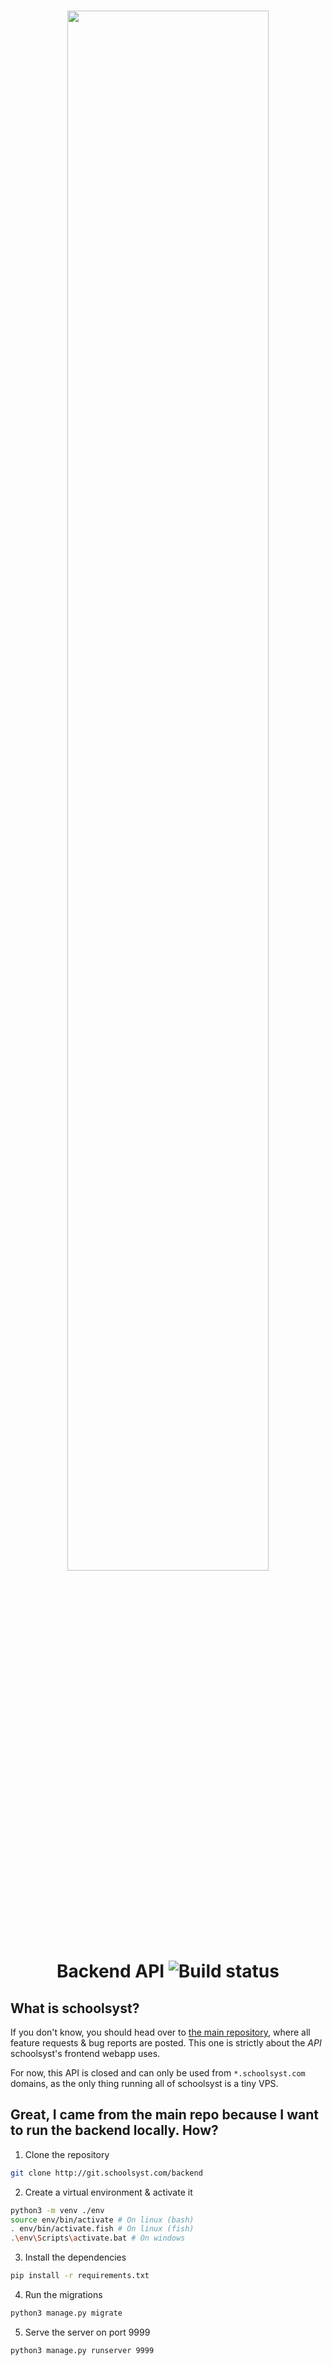 <h1 align="center"> <img width="80%" src="https://www.schoolsyst.com/assets/logotype-horizontal.png"><br>Backend API  <img alt="Build status" src="https://img.shields.io/travis/com/schoolsyst/backend?label=stable%20build&style=flat-square"> </h1> </center>

## What is schoolsyst?

If you don't know, you should head over to [the main repository](http://git.schoolsyst.com/frontend), where all feature requests & bug reports are posted.
This one is strictly about the *API* schoolsyst's frontend webapp uses.

For now, this API is closed and can only be used from `*.schoolsyst.com` domains, as the only thing running all of schoolsyst is a tiny VPS.

## Great, I came from the main repo because I want to run the backend locally. How?

1. Clone the repository

```bash
git clone http://git.schoolsyst.com/backend
```

2. Create a virtual environment & activate it

```bash
python3 -m venv ./env
source env/bin/activate # On linux (bash)
. env/bin/activate.fish # On linux (fish)
.\env\Scripts\activate.bat # On windows
```

3. Install the dependencies

```bash
pip install -r requirements.txt
```

4. Run the migrations

```bash
python3 manage.py migrate
```

5. Serve the server on port 9999

```bash
python3 manage.py runserver 9999
```

